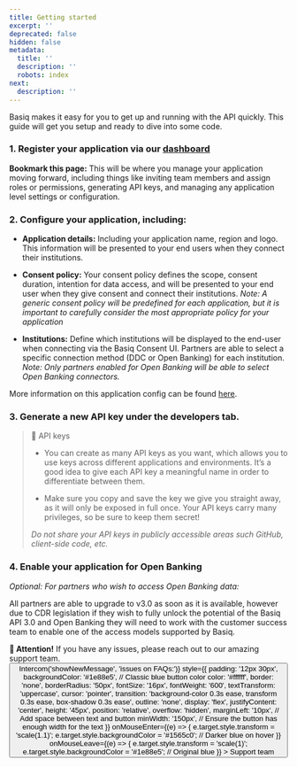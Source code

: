 ```yaml
---
title: Getting started
excerpt: ''
deprecated: false
hidden: false
metadata:
  title: ''
  description: ''
  robots: index
next:
  description: ''
---
```

Basiq makes it easy for you to get up and running with the API quickly. This guide will get you setup and ready to dive into some code.

### 1. Register your application via our [dashboard](https://dashboard.basiq.io/)

**Bookmark this page:** This will be where you manage your application moving forward, including things like inviting team members and assign roles or permissions, generating API keys, and managing any application level settings or configuration.

### 2. Configure your application, including:

* **Application details:** Including your application name, region and logo. This information will be presented to your end users when they connect their institutions.

* **Consent policy:** Your consent policy defines the scope, consent duration, intention for data access, and will be presented to your end user when they give consent and connect their institutions. *Note: A generic consent policy will be predefined for each application, but it is important to carefully consider the most appropriate policy for your application*

* **Institutions:** Define which institutions will be displayed to the end-user when connecting via the Basiq Consent UI. Partners are able to select a specific connection method (DDC or Open Banking) for each institution. *Note: Only partners enabled for Open Banking will be able to select Open Banking connectors.*

More information on this application config can be found [here](https://api.basiq.io/docs/dash-configuration).

### 3. Generate a new API key under the developers tab.

> 🚧 API keys
>
> * You can create as many API keys as you want, which allows you to use keys across different applications and environments. It’s a good idea to give each API key a meaningful name in order to differentiate between them.
>
> * Make sure you copy and save the key we give you straight away, as it will only be exposed in full once. Your API keys carry many privileges, so be sure to keep them secret!
>
> *Do not share your API keys in publicly accessible areas such GitHub, client-side code, etc.*

### 4. Enable your application for Open Banking

*Optional: For partners who wish to access Open Banking data:*

All partners are able to upgrade to v3.0 as soon as it is available, however due to CDR legislation if they wish to fully unlock the potential of the Basiq API 3.0 and Open Banking they will need to work with the customer success team to enable one of the access models supported by Basiq.

<div
  style={{
    border: "2px solid #4e9ccf", // Classic blue border
    borderRadius: "8px",
    backgroundColor: "#e3f2fd", // Light blue background (cascade effect)
    padding: "16px",
    margin: "16px 0",
    fontFamily: "Arial, sans-serif",
    color: "#333", // Dark text for readability
  }}
>
  <strong style={{ color: "#1e88e5" }}>📢 Attention!</strong> If you have any issues, please reach out to our amazing support team.

  <div style={{ display: 'flex', alignItems: 'center' }}>
    <button
      onClick={() => Intercom('showNewMessage', 'issues on FAQs:')}
      style={{
        padding: '12px 30px',
        backgroundColor: '#1e88e5', // Classic blue button color
        color: '#ffffff',
        border: 'none',
        borderRadius: '50px',
        fontSize: '16px',
        fontWeight: '600',
        textTransform: 'uppercase',
        cursor: 'pointer',
        transition: 'background-color 0.3s ease, transform 0.3s ease, box-shadow 0.3s ease',
        outline: 'none',
        display: 'flex',
        justifyContent: 'center',
        height: '45px',
        position: 'relative',
        overflow: 'hidden',
        marginLeft: '10px', // Add space between text and button
        minWidth: '150px', // Ensure the button has enough width for the text
      }}
      onMouseEnter={(e) => {
        e.target.style.transform = 'scale(1.1)';
        e.target.style.backgroundColor = '#1565c0'; // Darker blue on hover
      }}
      onMouseLeave={(e) => {
        e.target.style.transform = 'scale(1)';
        e.target.style.backgroundColor = '#1e88e5'; // Original blue
      }}
    >
      Support team
    </button>
  </div>
</div>